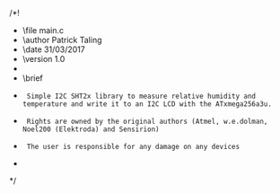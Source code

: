 /*!
 *  \file    main.c
 *  \author  Patrick Taling 
 *  \date    31/03/2017
 *  \version 1.0
 *
 *  \brief
 *		Simple I2C SHT2x library to measure relative humidity and temperature and write it to an I2C LCD with the ATxmega256a3u.
 *		Rights are owned by the original authors (Atmel, w.e.dolman, Noel200 (Elektroda) and Sensirion)
 *		The user is responsible for any damage on any devices
 *
 */
